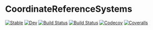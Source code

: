 # CoordinateReferenceSystems

[![Stable](https://img.shields.io/badge/docs-stable-blue.svg)](https://rafaqz.github.io/CoordinateReferenceSystems.jl/stable)
[![Dev](https://img.shields.io/badge/docs-dev-blue.svg)](https://rafaqz.github.io/CoordinateReferenceSystems.jl/dev)
[![Build Status](https://travis-ci.com/rafaqz/CoordinateReferenceSystems.jl.svg?branch=master)](https://travis-ci.com/rafaqz/CoordinateReferenceSystems.jl)
[![Build Status](https://ci.appveyor.com/api/projects/status/github/rafaqz/CoordinateReferenceSystems.jl?svg=true)](https://ci.appveyor.com/project/rafaqz/CoordinateReferenceSystems-jl)
[![Codecov](https://codecov.io/gh/rafaqz/CoordinateReferenceSystems.jl/branch/master/graph/badge.svg)](https://codecov.io/gh/rafaqz/CoordinateReferenceSystems.jl)
[![Coveralls](https://coveralls.io/repos/github/rafaqz/CoordinateReferenceSystems.jl/badge.svg?branch=master)](https://coveralls.io/github/rafaqz/CoordinateReferenceSystems.jl?branch=master)
